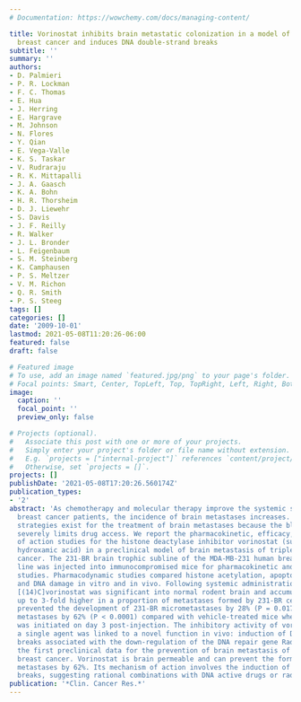 ```yaml
---
# Documentation: https://wowchemy.com/docs/managing-content/

title: Vorinostat inhibits brain metastatic colonization in a model of triple-negative
  breast cancer and induces DNA double-strand breaks
subtitle: ''
summary: ''
authors:
- D. Palmieri
- P. R. Lockman
- F. C. Thomas
- E. Hua
- J. Herring
- E. Hargrave
- M. Johnson
- N. Flores
- Y. Qian
- E. Vega-Valle
- K. S. Taskar
- V. Rudraraju
- R. K. Mittapalli
- J. A. Gaasch
- K. A. Bohn
- H. R. Thorsheim
- D. J. Liewehr
- S. Davis
- J. F. Reilly
- R. Walker
- J. L. Bronder
- L. Feigenbaum
- S. M. Steinberg
- K. Camphausen
- P. S. Meltzer
- V. M. Richon
- Q. R. Smith
- P. S. Steeg
tags: []
categories: []
date: '2009-10-01'
lastmod: 2021-05-08T11:20:26-06:00
featured: false
draft: false

# Featured image
# To use, add an image named `featured.jpg/png` to your page's folder.
# Focal points: Smart, Center, TopLeft, Top, TopRight, Left, Right, BottomLeft, Bottom, BottomRight.
image:
  caption: ''
  focal_point: ''
  preview_only: false

# Projects (optional).
#   Associate this post with one or more of your projects.
#   Simply enter your project's folder or file name without extension.
#   E.g. `projects = ["internal-project"]` references `content/project/deep-learning/index.md`.
#   Otherwise, set `projects = []`.
projects: []
publishDate: '2021-05-08T17:20:26.560174Z'
publication_types:
- '2'
abstract: 'As chemotherapy and molecular therapy improve the systemic survival of
  breast cancer patients, the incidence of brain metastases increases. Few therapeutic
  strategies exist for the treatment of brain metastases because the blood-brain barrier
  severely limits drug access. We report the pharmacokinetic, efficacy, and mechanism
  of action studies for the histone deactylase inhibitor vorinostat (suberoylanilide
  hydroxamic acid) in a preclinical model of brain metastasis of triple-negative breast
  cancer. The 231-BR brain trophic subline of the MDA-MB-231 human breast cancer cell
  line was injected into immunocompromised mice for pharmacokinetic and metastasis
  studies. Pharmacodynamic studies compared histone acetylation, apoptosis, proliferation,
  and DNA damage in vitro and in vivo. Following systemic administration, uptake of
  [(14)C]vorinostat was significant into normal rodent brain and accumulation was
  up to 3-fold higher in a proportion of metastases formed by 231-BR cells. Vorinostat
  prevented the development of 231-BR micrometastases by 28% (P = 0.017) and large
  metastases by 62% (P < 0.0001) compared with vehicle-treated mice when treatment
  was initiated on day 3 post-injection. The inhibitory activity of vorinostat as
  a single agent was linked to a novel function in vivo: induction of DNA double-strand
  breaks associated with the down-regulation of the DNA repair gene Rad52. We report
  the first preclinical data for the prevention of brain metastasis of triple-negative
  breast cancer. Vorinostat is brain permeable and can prevent the formation of brain
  metastases by 62%. Its mechanism of action involves the induction of DNA double-strand
  breaks, suggesting rational combinations with DNA active drugs or radiation.'
publication: '*Clin. Cancer Res.*'
---
```

